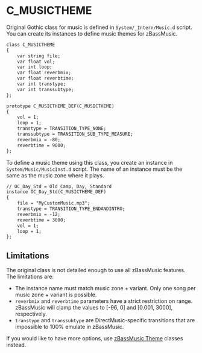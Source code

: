 # C_MUSICTHEME

Original Gothic class for music is defined in `System/_Intern/Music.d` script. You can create its instances
to define music themes for zBassMusic.

```dae
class C_MUSICTHEME
{
	var string file;
	var float vol;
	var int loop;
	var float reverbmix;
	var float reverbtime;
	var int transtype;
	var int transsubtype;
};

prototype C_MUSICTHEME_DEF(C_MUSICTHEME)
{
	vol = 1;
	loop = 1;
	transtype = TRANSITION_TYPE_NONE;
	transsubtype = TRANSITION_SUB_TYPE_MEASURE;
	reverbmix = -80;
	reverbtime = 9000;
};
```

To define a music theme using this class, you create an instance in `System/Music/MusicInst.d` script.
The name of an instance must be the same as the music zone where it plays.

```dae
// OC_Day_Std = Old Camp, Day, Standard
instance OC_Day_Std(C_MUSICTHEME_DEF)
{
	file = "MyCustomMusic.mp3";
	transtype = TRANSITION_TYPE_ENDANDINTRO;
	reverbmix = -12;
	reverbtime = 3000;
	vol = 1;
	loop = 1;
};
```

## Limitations

The original class is not detailed enough to use all zBassMusic features. The limitations are:

* The instance name must match music zone + variant. Only one song per music zone + variant is possible.
* `reverbmix` and `reverbtime` parameters have a strict restriction on range. zBassMusic will clamp the values to [-96, 0] and [0.001, 3000], respectively.
* `transtype` and `transsubtype` are DirectMusic-specific transitions that are impossible to 100% emulate in zBassMusic.

If you would like to have more options, use [zBassMusic Theme](basstheme.md) classes instead.
